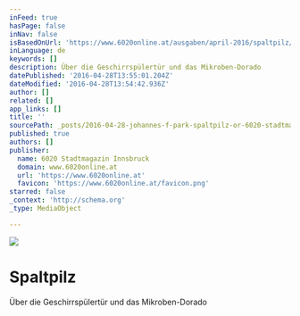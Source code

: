 ```yaml
---
inFeed: true
hasPage: false
inNav: false
isBasedOnUrl: 'https://www.6020online.at/ausgaben/april-2016/spaltpilz/'
inLanguage: de
keywords: []
description: Über die Geschirrspülertür und das Mikroben-Dorado
datePublished: '2016-04-28T13:55:01.204Z'
dateModified: '2016-04-28T13:54:42.936Z'
author: []
related: []
app_links: []
title: ''
sourcePath: _posts/2016-04-28-johannes-f-park-spaltpilz-or-6020-stadtmagazin-innsbruck.md
published: true
authors: []
publisher:
  name: 6020 Stadtmagazin Innsbruck
  domain: www.6020online.at
  url: 'https://www.6020online.at'
  favicon: 'https://www.6020online.at/favicon.png'
starred: false
_context: 'http://schema.org'
_type: MediaObject

---
```

![](https://the-grid-user-content.s3-us-west-2.amazonaws.com/a444bac7-ef8a-4fe1-8476-c30e3fed12b9.jpg)

# 

# Spaltpilz

Über die Geschirrspülertür und das Mikroben-Dorado